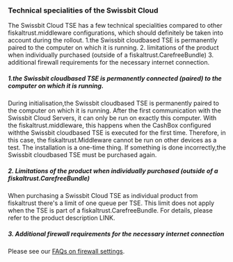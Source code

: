 ### Technical specialities of the Swissbit Cloud
The Swissbit Cloud TSE has a few technical specialities compared to other fiskaltrust.middleware configurations, which should definitely be taken into account during the rollout.
1.the Swissbit cloudbased TSE  is permanently paired to the computer on which it is running.
2. limitations of the product when individually purchased (outside of a fiskaltrust.CarefreeBundle)
3. additional firewall requirements for the necessary internet connection.

##### 1.the Swissbit cloudbased TSE  is permanently connected (paired) to the computer on which it is running.
During initialisation,the Swissbit cloudbased TSE  is permanently paired to the computer on which it is running. After the first communication with the Swissbit Cloud Servers, it can only be run on exactly this computer. With the fiskaltrust.middleware, this happens when the CashBox configured withthe Swissbit cloudbased TSE  is executed for the first time. 
Therefore, in this case, the fiskaltrust.Middleware cannot be run on other devices as a test. The installation is a one-time thing. If something is done incorrectly,the Swissbit cloudbased TSE  must be purchased again.

##### 2. Limitations of the product when individually purchased (outside of a fiskaltrust.CarefreeBundle)

When purchasing a Swissbit Cloud TSE as individual product from fiskaltrust there's a limit of one queue per TSE. This limit does not apply when the TSE is part of a fiskaltrust.CarefreeBundle. For details, please refer to the product description LINK.

##### 3. Additional firewall requirements for the necessary internet connection
Please see our [FAQs on firewall settings](https://docs.fiskaltrust.cloud/doc/productdescription-de-doc/for-posdealers/04-after-sales/troubleshooting-firewall.html).
